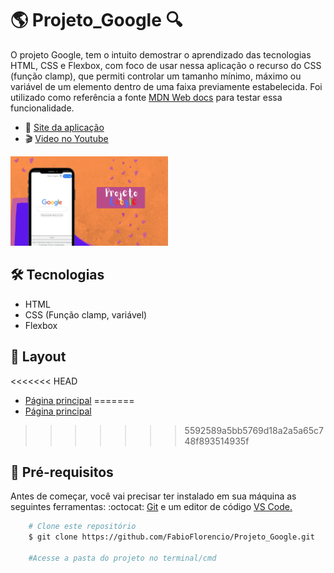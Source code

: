 # :earth_americas: Projeto_Google :mag: 

<p>O projeto Google, tem o intuito demostrar o aprendizado das tecnologias HTML, CSS e Flexbox, com foco de usar nessa aplicação o recurso do CSS (função clamp), que permiti controlar um tamanho mínimo, máximo ou variável de um elemento dentro de uma faixa previamente estabelecida. Foi utilizado como referência a fonte <a href="https://developer.mozilla.org/en-US/docs/Web/CSS/clamp"> MDN Web docs</a> para testar essa funcionalidade.</p>

* :rocket: [Site da aplicação](https://fabioflorencio.github.io/Projeto_Google/)
* :clapper: [Video no Youtube](https://youtu.be/-ydAh0Zjpmk)

<a href="https://fabioflorencio.github.io/Projeto_Google/"><img alt="Google capa" src="./Layout/Proj_google_def.png" width="50%"></a>


## :hammer_and_wrench:  Tecnologias

- HTML
- CSS (Função clamp, variável)
- Flexbox

## :art:  Layout

<<<<<<< HEAD
- <a href="./Layout/google_capa.png">Página principal</a>
=======
- <a href="./Layout/google_definicao_layout1.png">Página principal</a>
>>>>>>> 5592589a5bb5769d18a2a5a65c748f893514935f

## :mag_right:  Pré-requisitos

<p>Antes de começar, você vai precisar ter instalado em sua máquina as seguintes ferramentas: :octocat: <a href="https://git-scm.com/downloads">Git</a> e um editor de código <a href="https://code.visualstudio.com/download">VS Code.</a></p>


```bash
    # Clone este repositório
    $ git clone https://github.com/FabioFlorencio/Projeto_Google.git

    #Acesse a pasta do projeto no terminal/cmd    

```
